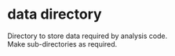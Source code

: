 # data directory

Directory to store data required by analysis code.  
Make sub-directories as required.

